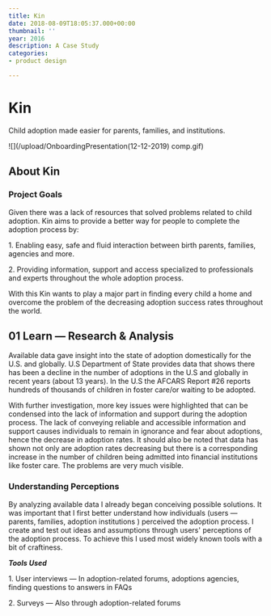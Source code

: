 ```yaml
---
title: Kin
date: 2018-08-09T18:05:37.000+00:00
thumbnail: ''
year: 2016
description: A Case Study
categories:
- product design

---
```

# Kin

Child adoption made easier for parents, families, and institutions.

![](/upload/OnboardingPresentation(12-12-2019) comp.gif)

## About Kin

### Project Goals

Given there was a lack of resources that solved problems related to child adoption. Kin aims to provide a better way for people to complete the adoption process by:

1\. Enabling easy, safe and fluid interaction between birth parents, families, agencies and more.

2\. Providing information, support and access specialized to professionals and experts throughout the whole adoption process.

With this Kin wants to play a major part in finding every child a home and overcome the problem of the decreasing adoption success rates throughout the world.

## 01 Learn — Research & Analysis

Available data gave insight into the state of adoption domestically for the U.S. and globally. U.S Department of State provides data that shows there has been a decline in the number of adoptions in the U.S and globally in recent years (about 13 years). In the U.S the AFCARS Report #26 reports hundreds of thousands of children in foster care/or waiting to be adopted.

With further investigation, more key issues were highlighted that can be condensed into the lack of information and support during the adoption process. The lack of conveying reliable and accessible information and support causes individuals to remain in ignorance and fear about adoptions, hence the decrease in adoption rates. It should also be noted that data has shown not only are adoption rates decreasing but there is a corresponding increase in the number of children being admitted into financial institutions like foster care. The problems are very much visible.

### Understanding Perceptions

By analyzing available data I already began conceiving possible solutions. It was important that I first better understand how individuals (users — parents, families, adoption institutions ) perceived the adoption process. I create and test out ideas and assumptions through users' perceptions of the adoption process. To achieve this I used most widely known tools with a bit of craftiness.

**_Tools Used_**

1\. User interviews — In adoption-related forums, adoptions agencies, finding questions to answers in FAQs

2\. Surveys — Also through adoption-related forums